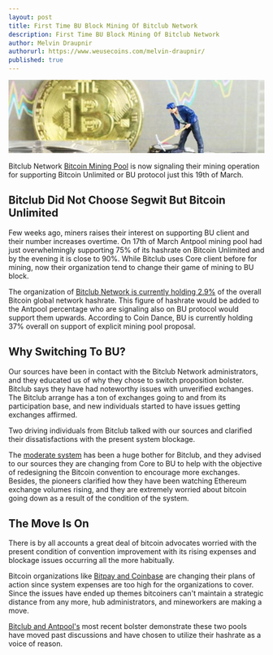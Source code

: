 ```yaml
---
layout: post
title: First Time BU Block Mining Of Bitclub Network
description: First Time BU Block Mining Of Bitclub Network
author: Melvin Draupnir
authorurl: https://www.weusecoins.com/melvin-draupnir/
published: true
---
```


<p><center><img src="/images/bitclub-network-1.jpg" alt="Block Mining Of Bitclub Network"/></center></p>

<p>Bitclub Network <a href="/arguments-in-new-york-court-with-a-french-bitcoiner/">Bitcoin Mining Pool</a> is now signaling their mining operation for supporting Bitcoin Unlimited or BU protocol just this 19th of March.<p>

<h2>Bitclub Did Not Choose Segwit But Bitcoin Unlimited</h2>

<p>Few weeks ago, miners raises their interest on supporting BU client and their number increases overtime. On 17th of March Antpool mining pool had just overwhelmingly supporting 75% of its hashrate on Bitcoin Unlimited and by the evening it is close to 90%. While Bitclub uses Core client before for mining, now their organization tend to change their game of mining to BU block.<p>

<p>The organization of <a href="/reasons-why-dash-price-soar-high-exponentially/">Bitclub Network is currently holding 2.9%</a> of the overall Bitcoin global network hashrate. This figure of hashrate would be added to the Antpool percentage who are signaling also on BU protocol would support them upwards.  According to Coin Dance, BU is currently holding 37% overall on support of explicit mining pool proposal.<p>

<h2>Why Switching To BU?</h2>

<p>Our sources have been in contact with the Bitclub Network administrators, and they educated us of why they chose to switch proposition bolster. Bitclub says they have had noteworthy issues with unverified exchanges. The Bitclub arrange has a ton of exchanges going to and from its participation base, and new individuals started to have issues getting exchanges affirmed. <p>

<p>Two driving individuals from Bitclub talked with our sources and clarified their dissatisfactions with the present system blockage. <p>

<p>The <a href="/nothing-to-worry-about-high-transaction-fees-in-bitcoin/">moderate system</a> has been a huge bother for Bitclub, and they advised to our sources they are changing from Core to BU to help with the objective of redesigning the Bitcoin convention to encourage more exchanges. Besides, the pioneers clarified how they have been watching Ethereum exchange volumes rising, and they are extremely worried about bitcoin going down as a result of the condition of the system.<p>

<h2>The Move Is On</h2>

<p>There is by all accounts a great deal of bitcoin advocates worried with the present condition of convention improvement with its rising expenses and blockage issues occurring all the more habitually.<p>

<p>Bitcoin organizations like <a href="/bitcoin-gambling-investments-612/">Bitpay and Coinbase</a> are changing their plans of action since system expenses are too high for the organizations to cover. Since the issues have ended up themes bitcoiners can't maintain a strategic distance from any more, hub administrators, and mineworkers are making a move. <p>

<p><a href="/venezuela-troubles-continue-while-bitcoin-at-usd-1010/">Bitclub and Antpool's</a> most recent bolster demonstrate these two pools have moved past discussions and have chosen to utilize their hashrate as a voice of reason.<p>
